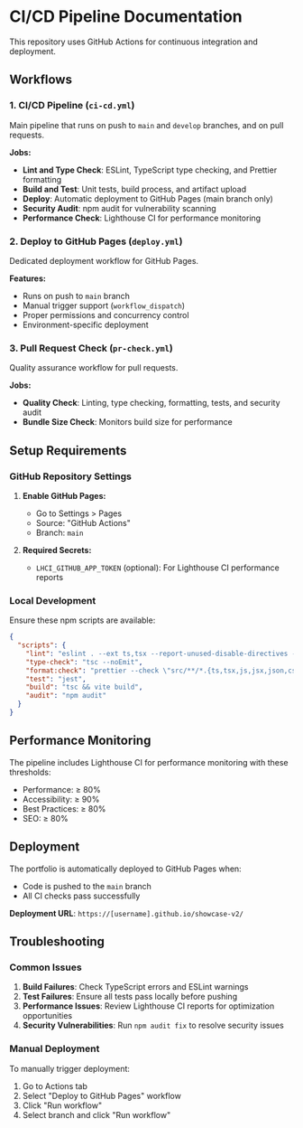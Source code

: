 # CI/CD Pipeline Documentation

This repository uses GitHub Actions for continuous integration and deployment.

## Workflows

### 1. CI/CD Pipeline (`ci-cd.yml`)
Main pipeline that runs on push to `main` and `develop` branches, and on pull requests.

**Jobs:**
- **Lint and Type Check**: ESLint, TypeScript type checking, and Prettier formatting
- **Build and Test**: Unit tests, build process, and artifact upload
- **Deploy**: Automatic deployment to GitHub Pages (main branch only)
- **Security Audit**: npm audit for vulnerability scanning
- **Performance Check**: Lighthouse CI for performance monitoring

### 2. Deploy to GitHub Pages (`deploy.yml`)
Dedicated deployment workflow for GitHub Pages.

**Features:**
- Runs on push to `main` branch
- Manual trigger support (`workflow_dispatch`)
- Proper permissions and concurrency control
- Environment-specific deployment

### 3. Pull Request Check (`pr-check.yml`)
Quality assurance workflow for pull requests.

**Jobs:**
- **Quality Check**: Linting, type checking, formatting, tests, and security audit
- **Bundle Size Check**: Monitors build size for performance

## Setup Requirements

### GitHub Repository Settings

1. **Enable GitHub Pages:**
   - Go to Settings > Pages
   - Source: "GitHub Actions"
   - Branch: `main`

2. **Required Secrets:**
   - `LHCI_GITHUB_APP_TOKEN` (optional): For Lighthouse CI performance reports

### Local Development

Ensure these npm scripts are available:
```json
{
  "scripts": {
    "lint": "eslint . --ext ts,tsx --report-unused-disable-directives --max-warnings 0",
    "type-check": "tsc --noEmit",
    "format:check": "prettier --check \"src/**/*.{ts,tsx,js,jsx,json,css,md}\"",
    "test": "jest",
    "build": "tsc && vite build",
    "audit": "npm audit"
  }
}
```

## Performance Monitoring

The pipeline includes Lighthouse CI for performance monitoring with these thresholds:
- Performance: ≥ 80%
- Accessibility: ≥ 90%
- Best Practices: ≥ 80%
- SEO: ≥ 80%

## Deployment

The portfolio is automatically deployed to GitHub Pages when:
- Code is pushed to the `main` branch
- All CI checks pass successfully

**Deployment URL**: `https://[username].github.io/showcase-v2/`

## Troubleshooting

### Common Issues

1. **Build Failures**: Check TypeScript errors and ESLint warnings
2. **Test Failures**: Ensure all tests pass locally before pushing
3. **Performance Issues**: Review Lighthouse CI reports for optimization opportunities
4. **Security Vulnerabilities**: Run `npm audit fix` to resolve security issues

### Manual Deployment

To manually trigger deployment:
1. Go to Actions tab
2. Select "Deploy to GitHub Pages" workflow
3. Click "Run workflow"
4. Select branch and click "Run workflow" 